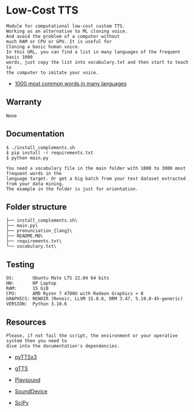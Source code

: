 # Low-Cost TTS

    Module for computational low-cost custom TTS.
    Working as an alternative to ML cloning voice. 
    And avoid the problem of a computer without
    much RAM or CPU or GPU. It is useful for
    Cloning a basic human voice. 
    In this URL, you can find a list in many languages of the frequent basic 1000
    words, just copy the list into vocabulary.txt and then start to teach to
    the computer to imitate your voice.
    
- [1000 most common words in many languages](https://github.com/bukowa/1000-common-words/blob/master/Spanish-1000-common.txt)


## Warranty

    None

## Documentation

    $ ./install_complements.sh
    $ pip install -r requirements.txt 
    $ python main.py

    You need a vocabulary file in the main folder with 1000 to 3000 most frequent words in the
    language target. Or get a big batch from your text dataset extracted from your data mining.
    The example in the folder is just for orientation.

## Folder structure

    ├── install_complements.sh\
    ├── main.py\
    ├── pronunciation_{lang}\
    ├── README.MD\
    ├── requirements.txt\
    └── vocabulary.txt\



## Testing
    
    OS:       Ubuntu Mate LTS 22.04 64 bits
    HW:       HP Laptop
    RAM:      15 GiB
    CPU:      AMD Ryzen 7 4700U with Radeon Graphics × 8 
    GRAPHICS: RENOIR (Renoir, LLVM 15.0.6, DRM 3.47, 5.19.0-45-generic)
    VERSION:  Python 3.10.6


## Resources


    Please, if not fail the script, the environment or your operative system then you need to 
    dive into the documentation's dependencies.


- [pyTTSx3](https://github.com/nateshmbhat/pyttsx3)

- [gTTS](https://gtts.readthedocs.io/en/latest/)

- [Playsound](https://github.com/TaylorSMarks/playsound)

- [SoundDevice](https://python-sounddevice.readthedocs.io/en/0.4.6/)

- [SciPy](https://pypi.org/project/scipy/)
